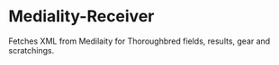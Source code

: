 # Mediality-Receiver
Fetches XML from Medilaity for Thoroughbred fields, results, gear and scratchings.

